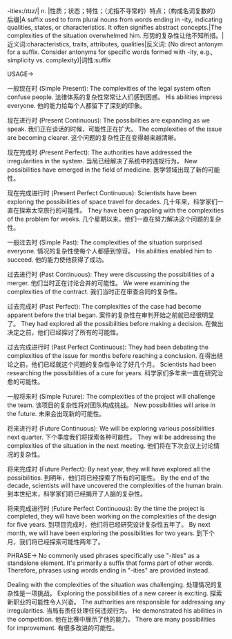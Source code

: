 -ities:/ɪtɪz/| n. |性质；状态；特性；（尤指不寻常的）特点；（构成名词复数的）后缀|A suffix used to form plural nouns from words ending in -ity, indicating qualities, states, or characteristics.  It often signifies abstract concepts.|The complexities of the situation overwhelmed him.  形势的复杂性让他不知所措。|近义词:characteristics, traits, attributes, qualities|反义词: (No direct antonym for a suffix. Consider antonyms for specific words formed with -ity, e.g., simplicity vs. complexity)|词性:suffix


USAGE->

一般现在时 (Simple Present):
The complexities of the legal system often confuse people. 法律体系的复杂性常常让人们感到困惑。
His abilities impress everyone. 他的能力给每个人都留下了深刻的印象。

现在进行时 (Present Continuous):
The possibilities are expanding as we speak.  我们正在谈话的时候，可能性正在扩大。
The complexities of the issue are becoming clearer.  这个问题的复杂性正在变得越来越清晰。

现在完成时 (Present Perfect):
The authorities have addressed the irregularities in the system. 当局已经解决了系统中的违规行为。
New possibilities have emerged in the field of medicine. 医学领域出现了新的可能性。


现在完成进行时 (Present Perfect Continuous):
Scientists have been exploring the possibilities of space travel for decades. 几十年来，科学家们一直在探索太空旅行的可能性。
They have been grappling with the complexities of the problem for weeks.  几个星期以来，他们一直在努力解决这个问题的复杂性。


一般过去时 (Simple Past):
The complexities of the situation surprised everyone.  情况的复杂性使每个人都感到惊讶。
His abilities enabled him to succeed. 他的能力使他获得了成功。

过去进行时 (Past Continuous):
They were discussing the possibilities of a merger.  他们当时正在讨论合并的可能性。
We were examining the complexities of the contract. 我们当时正在审查合同的复杂性。

过去完成时 (Past Perfect):
The complexities of the case had become apparent before the trial began.  案件的复杂性在审判开始之前就已经很明显了。
They had explored all the possibilities before making a decision.  在做出决定之前，他们已经探讨了所有的可能性。

过去完成进行时 (Past Perfect Continuous):
They had been debating the complexities of the issue for months before reaching a conclusion.  在得出结论之前，他们已经就这个问题的复杂性争论了好几个月。
Scientists had been researching the possibilities of a cure for years. 科学家们多年来一直在研究治愈的可能性。


一般将来时 (Simple Future):
The complexities of the project will challenge the team.  该项目的复杂性将对团队构成挑战。
New possibilities will arise in the future. 未来会出现新的可能性。


将来进行时 (Future Continuous):
We will be exploring various possibilities next quarter. 下个季度我们将探索各种可能性。
They will be addressing the complexities of the situation in the next meeting. 他们将在下次会议上讨论情况的复杂性。


将来完成时 (Future Perfect):
By next year, they will have explored all the possibilities. 到明年，他们将已经探索了所有的可能性。
By the end of the decade, scientists will have uncovered the complexities of the human brain. 到本世纪末，科学家们将已经揭开了人脑的复杂性。


将来完成进行时 (Future Perfect Continuous):
By the time the project is completed, they will have been working on the complexities of the design for five years. 到项目完成时，他们将已经研究设计复杂性五年了。
By next month, we will have been exploring the possibilities for two years.  到下个月，我们将已经探索可能性两年了。



PHRASE->
No commonly used phrases specifically use "-ities" as a standalone element.  It's primarily a suffix that forms part of other words.  Therefore, phrases using words ending in "-ities" are provided instead.

Dealing with the complexities of the situation was challenging. 处理情况的复杂性是一项挑战。
Exploring the possibilities of a new career is exciting. 探索新职业的可能性令人兴奋。
The authorities are responsible for addressing any irregularities. 当局有责任处理任何违规行为。
He demonstrated his abilities in the competition. 他在比赛中展示了他的能力。
There are many possibilities for improvement. 有很多改进的可能性。

